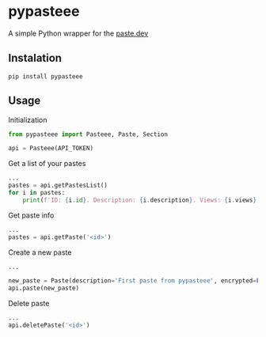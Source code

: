 # pypasteee

A simple Python wrapper for the [paste.dev](https://paste.dev/)  


## Instalation 
```
pip install pypasteee
```


## Usage

Initialization
```python
from pypasteee import Pasteee, Paste, Section

api = Pasteee(API_TOKEN)
```


Get a list of your pastes
```python
...
pastes = api.getPastesList()
for i in pastes:
    print(f'ID: {i.id}. Description: {i.description}. Views: {i.views}. Created at: {i.created_at}')
```


Get paste info
```python
...
pastes = api.getPaste('<id>')
```

Create a new paste
```python
...

new_paste = Paste(description='First paste from pypasteee', encrypted=False, sections=[Section(syntax="autodetect", name='Section1', content='Feels great')]) 
api.paste(new_paste)
```

Delete paste
```python
...
api.deletePaste('<id>')
```



